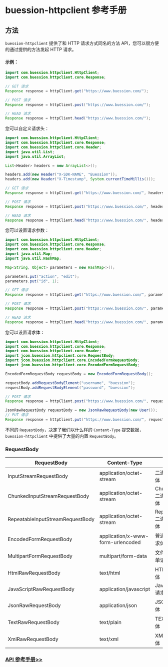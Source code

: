 # buession-httpclient 参考手册


## 方法


`buession-httpclient` 提供了和 HTTP 请求方式同名的方法 API，您可以很方便的通过提供的方法发起 HTTP 请求。


#### 示例：

```java
import com.buession.httpclient.HttpClient;
import com.buession.httpclient.core.Response;

// GET 请求
Response response = httpClient.get("https://www.buession.com/");

// POST 请求
Response response = httpClient.post("https://www.buession.com/");

// HEAD 请求
Response response = httpClient.head("https://www.buession.com/");
```

您可以自定义请求头：

```java
import com.buession.httpclient.HttpClient;
import com.buession.httpclient.core.Response;
import com.buession.httpclient.core.Header;
import java.util.List;
import java.util.ArrayList;

List<Header> headers = new ArrayList<>();

headers.add(new Header("X-SDK-NAME", "Buession"));
headers.add(new Header("X-Timestamp", System.currentTimeMillis()));

// GET 请求
Response response = httpClient.get("https://www.buession.com/", headers);

// POST 请求
Response response = httpClient.post("https://www.buession.com/", headers);

// HEAD 请求
Response response = httpClient.head("https://www.buession.com/", headers);
```

您可以设置请求参数：

```java
import com.buession.httpclient.HttpClient;
import com.buession.httpclient.core.Response;
import com.buession.httpclient.core.Header;
import java.util.Map;
import java.util.HashMap;

Map<String, Object> parameters = new HashMap<>();

parameters.put("action", "edit");
parameters.put("id", 1);

// GET 请求
Response response = httpClient.get("https://www.buession.com/", parameters);

// POST 请求
Response response = httpClient.post("https://www.buession.com/", parameters);

// HEAD 请求
Response response = httpClient.head("https://www.buession.com/", parameters);
```

您可以设置请求体：

```java
import com.buession.httpclient.HttpClient;
import com.buession.httpclient.core.Response;
import com.buession.httpclient.core.Header;
import jcom.buession.httpclient.core.RequestBody;
import jcom.buession.httpclient.core.EncodedFormRequestBody;
import jcom.buession.httpclient.core.EncodedFormRequestBody;

EncodedFormRequestBody requestBody = new EncodedFormRequestBody();

requestBody.addRequestBodyElement("username", "buession");
requestBody.addRequestBodyElement("password", "buession");

// POST 请求
Response response = httpClient.post("https://www.buession.com/", requestBody);

JsonRawRequestBody requestBody = new JsonRawRequestBody(new User());
// PUT 请求
Response response = httpClient.put("https://www.buession.com/", requestBody);
```

不同的 `RequestBody`，决定了我们以什么样的 `Content-Type` 提交数据，`buession-httpclient` 中提供了大量的内置 `RequestBody`。


### RequestBody


|  RequestBody                        | Content-Type                         | 说明                     |
|  ----                               | ----                                 | ----                    |
|  InputStreamRequestBody             | application/octet-stream             | 二进制请求体              |
|  ChunkedInputStreamRequestBody      | application/octet-stream             | Chunked 二进制请求体      |
|  RepeatableInputStreamRequestBody   | application/octet-stream             | Repeatable 二进制请求体    |
|  EncodedFormRequestBody             | application/x-www-form-urlencoded    | 普通表单请求体             |
|  MultipartFormRequestBody           | multipart/form-data                  | 文件上传表单请求体         |
|  HtmlRawRequestBody                 | text/html                            | HTML 请求体               |
|  JavaScriptRawRequestBody           | application/javascript               | JavaScript 请求体        |
|  JsonRawRequestBody                 | application/json                     | JSON 请求体              |
|  TextRawRequestBody                 | text/plain                           | TEXT 请求体              |
|  XmlRawRequestBody                  | text/xml                             | XML 请求体               |


### [API 参考手册>>](/manual/2.0/docs/buession-httpclient/com/buession/httpclient/HttpClient.html)